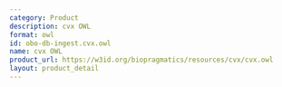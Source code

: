 ```yaml
---
category: Product
description: cvx OWL
format: owl
id: obo-db-ingest.cvx.owl
name: cvx OWL
product_url: https://w3id.org/biopragmatics/resources/cvx/cvx.owl
layout: product_detail
---
```

